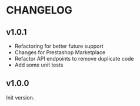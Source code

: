 # CHANGELOG

## v1.0.1

- Refactoring for better future support
- Changes for Prestashop Marketplace
- Refactor API endpoints to remove duplicate code
- Add some unit tests

## v1.0.0

Init version.
